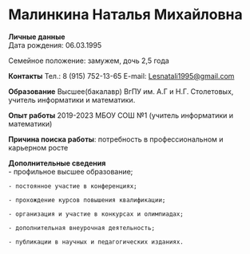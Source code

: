 # Малинкина Наталья Михайловна

**Личные данные**                                        
Дата рождения: 06.03.1995

Семейное положение: замужем, дочь 2,5 года

**Контакты**
Тел.: 8 (915) 752-13-65
E-mail: Lesnatali1995@gmail.com

**Образование**
Высшее(бакалавр) 
ВгПУ им. А.Г и Н.Г. Столетовых, учитель информатики и математики.

**Опыт работы**
2019-2023         МБОУ СОШ №1 (учитель информатики и математики)

**Причина поиска работы**: потребность в профессиональном и карьерном росте

**Дополнительные сведения**   
    - профильное высшее образование;
  
    - постоянное участие в конференциях;
  
    - прохождение курсов повышения квалификации;
  
    - организация и участие в конкурсах и олимпиадах;
  
    - дополнительная внеурочная деятельность;
  
    - публикации в научных и педагогических изданиях.

